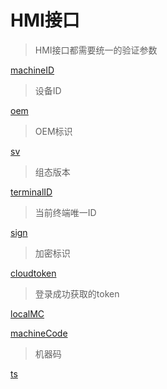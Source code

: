 # HMI接口
>HMI接口都需要统一的验证参数

[machineID]() 
>设备ID

[oem]() 
>OEM标识

[sv]() 
>组态版本

[terminalID]() 
>当前终端唯一ID

[sign]() 
>加密标识

[cloudtoken]() 
>登录成功获取的token

[localMC]() 
> 

[machineCode]() 
>机器码

[ts]()
> 
